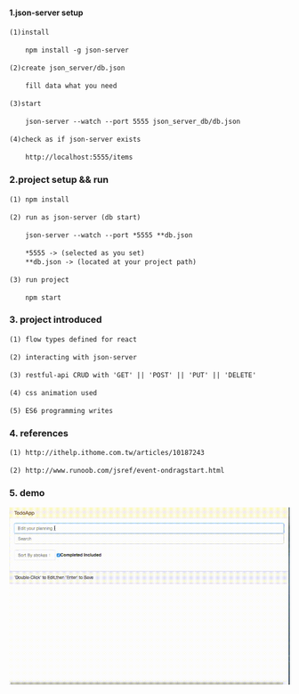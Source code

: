 #### 1.json-server setup

    (1)install

        npm install -g json-server
    
    (2)create json_server/db.json

        fill data what you need
    
    (3)start

        json-server --watch --port 5555 json_server_db/db.json
    
    (4)check as if json-server exists

        http://localhost:5555/items
    
### 2.project setup && run

    (1) npm install
    
    (2) run as json-server (db start)
    
        json-server --watch --port *5555 **db.json
         
        *5555 -> (selected as you set)
        **db.json -> (located at your project path)
        
    (3) run project 
    
        npm start
        
### 3. project introduced

    (1) flow types defined for react
    
    (2) interacting with json-server
    
    (3) restful-api CRUD with 'GET' || 'POST' || 'PUT' || 'DELETE'
    
    (4) css animation used
    
    (5) ES6 programming writes
    
### 4. references

    (1) http://ithelp.ithome.com.tw/articles/10187243
    
    (2) http://www.runoob.com/jsref/event-ondragstart.html
    
### 5. demo

![alt tag](https://github.com/lastingyeh/JsonServerLab/blob/master/demo.gif)
            
    
    
